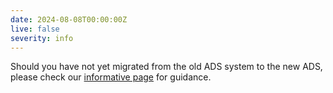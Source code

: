 ```yaml
---
date: 2024-08-08T00:00:00Z
live: false
severity: info
---
```


Should you have not yet migrated from the old ADS system to the new ADS, please check our [informative page](https://confluence.ecmwf.int/x/uINmFw) for guidance.
